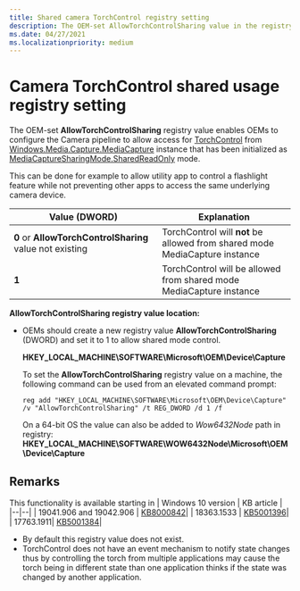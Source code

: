 ```yaml
---
title: Shared camera TorchControl registry setting
description: The OEM-set AllowTorchControlSharing value in the registry key enables OEMs to configure torch control to work from shared Media Capture session.
ms.date: 04/27/2021
ms.localizationpriority: medium
---
```


# Camera TorchControl shared usage registry setting


The OEM-set **AllowTorchControlSharing** registry value enables OEMs to configure the Camera pipeline to allow access for [TorchControl](/uwp/api/Windows.Media.Devices.TorchControl) from [Windows.Media.Capture.MediaCapture](/uwp/api/Windows.Media.Capture.MediaCapture) instance that has been initialized as [MediaCaptureSharingMode.SharedReadOnly](uwp/api/windows.media.capture.mediacapturesharingmode) mode.

This can be done for example to allow utility app to control a flashlight feature while not preventing other apps to access the same underlying camera device.

| Value (DWORD) | Explanation |
|--|--|
| **0** or **AllowTorchControlSharing** value not existing | TorchControl will **not** be allowed from shared mode MediaCapture instance |
| **1** | TorchControl will be allowed from shared mode MediaCapture instance |



**AllowTorchControlSharing registry value location:**

-   OEMs should create a new registry value **AllowTorchControlSharing** (DWORD) and set it to 1 to allow shared mode control.

    **HKEY\_LOCAL\_MACHINE\\SOFTWARE\\Microsoft\OEM\\Device\\Capture**

    To set the **AllowTorchControlSharing** registry value on a machine, the following command can be used from an elevated command prompt:

    ```console
    reg add "HKEY_LOCAL_MACHINE\SOFTWARE\Microsoft\OEM\Device\Capture" /v "AllowTorchControlSharing" /t REG_DWORD /d 1 /f 
    ```
    On a 64-bit OS the value can also be added to *Wow6432Node* path in registry:
    **HKEY\_LOCAL\_MACHINE\\SOFTWARE\\WOW6432Node\\Microsoft\OEM\\Device\\Capture**

## Remarks
This functionality is available starting in
| Windows 10 version | KB article |
|--|--|
| 19041.906 and 19042.906 | [KB8000842](https://support.microsoft.com/topic/march-29-2021-kb5000842-os-builds-19041-906-and-19042-906-preview-1a58a276-6a0a-47a5-aa7d-97af2d10b16d)|
| 18363.1533 | [KB5001396](https://support.microsoft.com/topic/april-22-2021-kb5001396-os-build-18363-1533-preview-e67788f0-4e70-4f9b-9c5e-ff977310eeea)|
| 17763.1911| [KB5001384](https://support.microsoft.com/topic/april-22-2021-kb5001384-os-build-17763-1911-preview-e471f445-59be-42cb-8c57-5db644cbc698)|
- By default this registry value does not exist. 
- TorchControl does not have an event mechanism to notify state changes thus by controlling the torch from multiple applications may cause the torch being in different state than one application thinks if the state was changed by another application.
